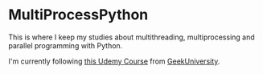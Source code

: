 # MultiProcessPython

This is where I keep my studies about multithreading, multiprocessing and parallel programming with Python.

I'm currently following [this Udemy Course](https://www.udemy.com/course/programacao-concorrente-e-assincrona-com-python/) from [GeekUniversity](https://www.geekuniversity.com.br/).
